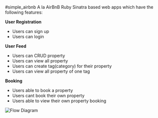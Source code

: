 #simple_airbnb
A la AirBnB Ruby Sinatra based web apps which have the following features:

**User Registration**
  * Users can sign up
  * Users can login

**User Feed**
  * Users can CRUD property
  * Users can view all property
  * Users can create tag(category) for their property
  * Users can view all property of one tag

**Booking**
  * Users able to book a property
  * Users cant book their own property
  * Users able to view their own property booking
 
![Flow Diagram](http://postimg.org/image/z1jozh299)
